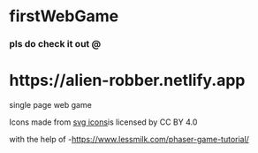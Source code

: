 # firstWebGame
<h3>pls do check it out @ <h1>https://alien-robber.netlify.app</h1> </h3>
single page web game

Icons made from <a href="https://www.onlinewebfonts.com/icon">svg icons</a>is licensed by CC BY 4.0

with the help of -https://www.lessmilk.com/phaser-game-tutorial/
